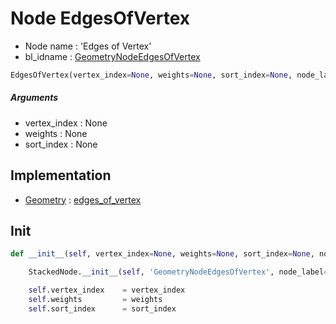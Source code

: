 # Node EdgesOfVertex

- Node name : 'Edges of Vertex'
- bl_idname : [GeometryNodeEdgesOfVertex](https://docs.blender.org/api/current/bpy.types.GeometryNodeEdgesOfVertex.html)


``` python
EdgesOfVertex(vertex_index=None, weights=None, sort_index=None, node_label=None, node_color=None)
```
##### Arguments

- vertex_index : None
- weights : None
- sort_index : None

## Implementation

- [Geometry](/docs/GeoNodes/Geometry.md) : [edges_of_vertex](/docs/GeoNodes/Geometry.md#edges_of_vertex)

## Init

``` python
def __init__(self, vertex_index=None, weights=None, sort_index=None, node_label=None, node_color=None):

    StackedNode.__init__(self, 'GeometryNodeEdgesOfVertex', node_label=node_label, node_color=node_color)

    self.vertex_index    = vertex_index
    self.weights         = weights
    self.sort_index      = sort_index
```
